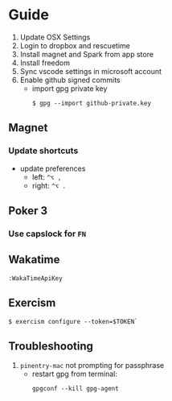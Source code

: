 # Guide

1. Update OSX Settings
1. Login to dropbox and rescuetime
1. Install magnet and Spark from app store
1. Install freedom
1. Sync vscode settings in microsoft account
1. Enable github signed commits
   - import gpg private key
     ```
     $ gpg --import github-private.key
     ```

## Magnet

### Update shortcuts

- update preferences
  - left: `^⌥ ,`
  - right: `^⌥ .`

## Poker 3

### Use capslock for `FN`

## Wakatime

```
:WakaTimeApiKey
```

## Exercism

```
$ exercism configure --token=$TOKEN`
```

## Troubleshooting

1. `pinentry-mac` not prompting for passphrase
   - restart gpg from terminal:
     ```
     gpgconf --kill gpg-agent
     ```
